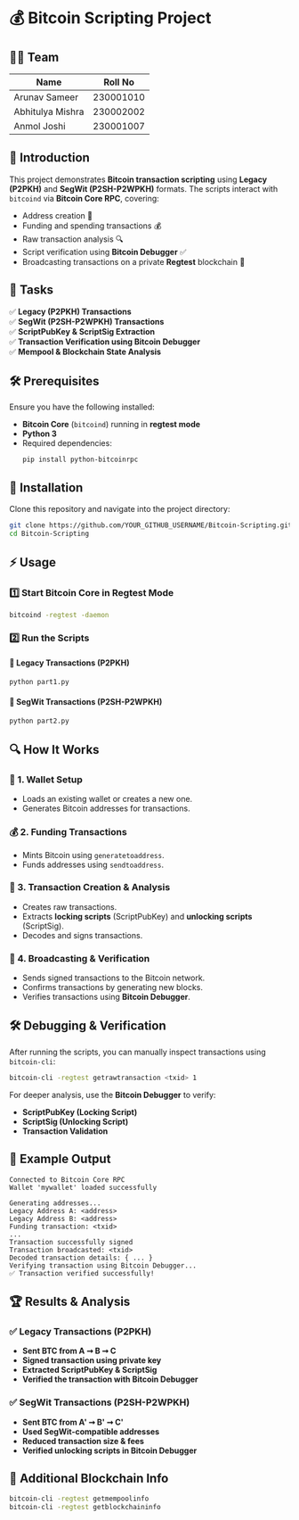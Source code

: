 # 💰 Bitcoin Scripting Project

## 👨‍💼 Team

| Name              | Roll No       |
|------------------|--------------|
| Arunav Sameer   | 230001010     |
| Abhitulya Mishra | 230002002     |
| Anmol Joshi      | 230001007     |

## 📌 Introduction

This project demonstrates **Bitcoin transaction scripting** using **Legacy (P2PKH)** and **SegWit (P2SH-P2WPKH)** formats. The scripts interact with `bitcoind` via **Bitcoin Core RPC**, covering:

- Address creation 🏦
- Funding and spending transactions 💰
- Raw transaction analysis 🔍
- Script verification using **Bitcoin Debugger** ✅
- Broadcasting transactions on a private **Regtest** blockchain 🚀

## 🎯 Tasks

✅ **Legacy (P2PKH) Transactions**\
✅ **SegWit (P2SH-P2WPKH) Transactions**\
✅ **ScriptPubKey & ScriptSig Extraction**\
✅ **Transaction Verification using Bitcoin Debugger**\
✅ **Mempool & Blockchain State Analysis**

## 🛠 Prerequisites

Ensure you have the following installed:

- **Bitcoin Core** (`bitcoind`) running in **regtest mode**
- **Python 3**
- Required dependencies:
  ```sh
  pip install python-bitcoinrpc
  ```

## 🚀 Installation

Clone this repository and navigate into the project directory:

```sh
git clone https://github.com/YOUR_GITHUB_USERNAME/Bitcoin-Scripting.git
cd Bitcoin-Scripting
```

## ⚡ Usage

### 1️⃣ Start Bitcoin Core in Regtest Mode

```sh
bitcoind -regtest -daemon
```

### 2️⃣ Run the Scripts

#### 🔹 Legacy Transactions (P2PKH)

```sh
python part1.py
```

#### 🔹 SegWit Transactions (P2SH-P2WPKH)

```sh
python part2.py
```

## 🔍 How It Works

### 🏦 1. Wallet Setup

- Loads an existing wallet or creates a new one.
- Generates Bitcoin addresses for transactions.

### 💰 2. Funding Transactions

- Mints Bitcoin using `generatetoaddress`.
- Funds addresses using `sendtoaddress`.

### 🔄 3. Transaction Creation & Analysis

- Creates raw transactions.
- Extracts **locking scripts** (ScriptPubKey) and **unlocking scripts** (ScriptSig).
- Decodes and signs transactions.

### 📱 4. Broadcasting & Verification

- Sends signed transactions to the Bitcoin network.
- Confirms transactions by generating new blocks.
- Verifies transactions using **Bitcoin Debugger**.

## 🛠 Debugging & Verification

After running the scripts, you can manually inspect transactions using `bitcoin-cli`:

```sh
bitcoin-cli -regtest getrawtransaction <txid> 1
```

For deeper analysis, use the **Bitcoin Debugger** to verify:

- **ScriptPubKey (Locking Script)**
- **ScriptSig (Unlocking Script)**
- **Transaction Validation**

## 💜 Example Output

```
Connected to Bitcoin Core RPC
Wallet 'mywallet' loaded successfully

Generating addresses...
Legacy Address A: <address>
Legacy Address B: <address>
Funding transaction: <txid>
...
Transaction successfully signed
Transaction broadcasted: <txid>
Decoded transaction details: { ... }
Verifying transaction using Bitcoin Debugger...
✅ Transaction verified successfully!
```

## 🏆 Results & Analysis

### ✅ Legacy Transactions (P2PKH)

- **Sent BTC from A ➞ B ➞ C**
- **Signed transaction using private key**
- **Extracted ScriptPubKey & ScriptSig**
- **Verified the transaction with Bitcoin Debugger**

### ✅ SegWit Transactions (P2SH-P2WPKH)

- **Sent BTC from A' ➞ B' ➞ C'**
- **Used SegWit-compatible addresses**
- **Reduced transaction size & fees**
- **Verified unlocking scripts in Bitcoin Debugger**

## 📌 Additional Blockchain Info

```sh
bitcoin-cli -regtest getmempoolinfo
bitcoin-cli -regtest getblockchaininfo
```
